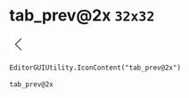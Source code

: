 # tab_prev@2x `32x32`
<img src="/img/tab_prev@2x.png" width=32 height=32>

``` CSharp
EditorGUIUtility.IconContent("tab_prev@2x")
```
```
tab_prev@2x
```

